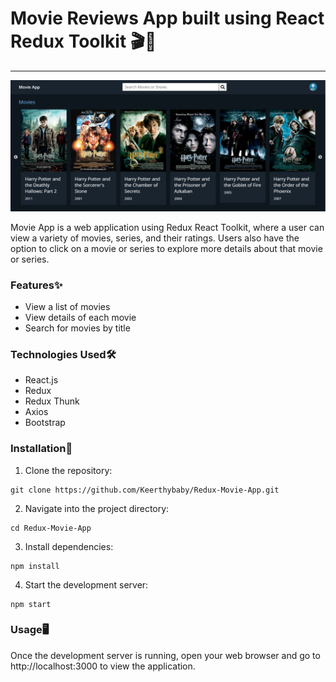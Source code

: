 # Movie Reviews App built using React Redux Toolkit 🎬🍿

---

![Movie App Image](/src/images/picture1.png)

Movie App is a web application using Redux React Toolkit, where a user can view a variety of movies, series, and their ratings. Users also have the option to click on a movie or series to explore more details about that movie or series.

### Features✨

- View a list of movies
- View details of each movie
- Search for movies by title

### Technologies Used🛠️

- React.js
- Redux
- Redux Thunk
- Axios
- Bootstrap

### Installation🚀

1. Clone the repository:

```
git clone https://github.com/Keerthybaby/Redux-Movie-App.git
```

2. Navigate into the project directory:

```
cd Redux-Movie-App
```

3. Install dependencies:

```
npm install
```

4. Start the development server:

```
npm start
```

### Usage🖥️

Once the development server is running, open your web browser and go to http://localhost:3000 to view the application.
